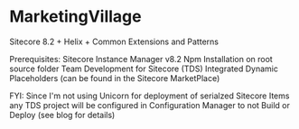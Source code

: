 # MarketingVillage
Sitecore 8.2 + Helix + Common Extensions and Patterns

Prerequisites:
Sitecore Instance Manager v8.2
Npm Installation on root source folder
Team Development for Sitecore (TDS) 
Integrated Dynamic Placeholders (can be found in the Sitecore MarketPlace)

FYI:
Since I'm not using Unicorn for deployment of serialzed Sitecore Items any TDS project
will be configured in Configuration Manager to not Build or Deploy (see blog for details)
